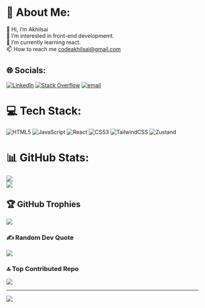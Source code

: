 # 💫 About Me:
👋 Hi, I’m Akhilsai<br>👀 I’m interested in front-end developmemt.<br>🌱 I’m currently learning react.<br>📫 How to reach me codeakhilsai@gmail.com


## 🌐 Socials:
[![LinkedIn](https://img.shields.io/badge/LinkedIn-%230077B5.svg?logo=linkedin&logoColor=white)](https://linkedin.com/in/https://www.linkedin.com/in/yelati-akhil-sai-5b3434267/) [![Stack Overflow](https://img.shields.io/badge/-Stackoverflow-FE7A16?logo=stack-overflow&logoColor=white)](https://stackoverflow.com/users/https://stackoverflow.com/users/21188481/akhil?tab=profile) [![email](https://img.shields.io/badge/Email-D14836?logo=gmail&logoColor=white)](mailto:codeakhilsai@gmail.com) 

# 💻 Tech Stack:
![HTML5](https://img.shields.io/badge/html5-%23E34F26.svg?style=flat&logo=html5&logoColor=white) ![JavaScript](https://img.shields.io/badge/javascript-%23323330.svg?style=flat&logo=javascript&logoColor=%23F7DF1E) ![React](https://img.shields.io/badge/react-%2320232a.svg?style=flat&logo=react&logoColor=%2361DAFB) ![CSS3](https://img.shields.io/badge/css3-%231572B6.svg?style=flat&logo=css3&logoColor=white) ![TailwindCSS](https://img.shields.io/badge/tailwindcss-%2338B2AC.svg?style=flat&logo=tailwind-css&logoColor=white) ![Zustand](https://img.shields.io/static/v1?label=&message=Zustand&color=5E4429&style=flat&logo=Zustand&logoColor=white)


# 📊 GitHub Stats:

![](https://nirzak-streak-stats.vercel.app/?user=Code-Akhilsai&theme=dark&hide_border=false)<br/>
![](https://github-readme-stats.vercel.app/api/top-langs/?username=Code-Akhilsai&theme=dark&hide_border=false&include_all_commits=true&count_private=true&layout=compact)

## 🏆 GitHub Trophies
![](https://github-profile-trophy.vercel.app/?username=Code-Akhilsai&theme=radical&no-frame=false&no-bg=false&margin-w=4)

### ✍️ Random Dev Quote
![](https://quotes-github-readme.vercel.app/api?type=horizontal&theme=radical)

### 🔝 Top Contributed Repo
![](https://github-contributor-stats.vercel.app/api?username=Code-Akhilsai&limit=5&theme=jolly&combine_all_yearly_contributions=true)

---
[![](https://visitcount.itsvg.in/api?id=Code-Akhilsai&icon=0&color=0)](https://visitcount.itsvg.in)

<!-- Proudly created with GPRM ( https://gprm.itsvg.in ) -->
